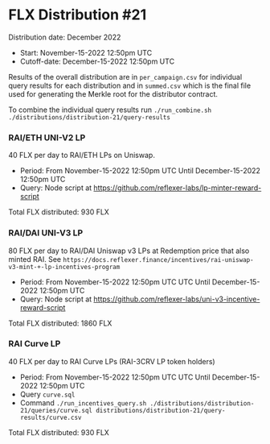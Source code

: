 # FLX Distribution #21

Distribution date: December 2022

- Start: November-15-2022 12:50pm UTC
- Cutoff-date: December-15-2022 12:50pm UTC

Results of the overall distribution are in `per_campaign.csv` for individual query results for each distribution and in `summed.csv` which is the final file used for generating the Merkle root for the distributor contract.

To combine the individual query results run `./run_combine.sh ./distributions/distribution-21/query-results`

### RAI/ETH UNI-V2 LP

40 FLX per day to RAI/ETH LPs on Uniswap.

- Period: From November-15-2022 12:50pm UTC Until December-15-2022 12:50pm UTC
- Query: Node script at https://github.com/reflexer-labs/lp-minter-reward-script

Total FLX distributed: 930 FLX

### RAI/DAI UNI-V3 LP

80 FLX per day to RAI/DAI Uniswap v3 LPs at Redemption price that also minted RAI. See `https://docs.reflexer.finance/incentives/rai-uniswap-v3-mint-+-lp-incentives-program`

- Period: From November-15-2022 12:50pm UTC UTC Until December-15-2022 12:50pm UTC
- Query: Node script at https://github.com/reflexer-labs/uni-v3-incentive-reward-script

Total FLX distributed: 1860 FLX

### RAI Curve LP

40 FLX per day to RAI Curve LPs (RAI-3CRV LP token holders)

- Period: From November-15-2022 12:50pm UTC UTC Until December-15-2022 12:50pm UTC
- Query `curve.sql`
- Command `./run_incentives_query.sh ./distributions/distribution-21/queries/curve.sql distributions/distribution-21/query-results/curve.csv`

Total FLX distributed: 930 FLX
